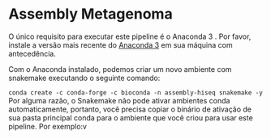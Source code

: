 # Assembly Metagenoma

O único requisito para executar este pipeline é o Anaconda 3 . Por favor, instale a versão mais recente do [Anaconda 3](https://www.anaconda.com/products/individual) em sua máquina com antecedência.

Com o Anaconda instalado, podemos criar um novo ambiente com snakemake executando o seguinte comando:

```conda create -c conda-forge -c bioconda -n assembly-hiseq snakemake -y```
Por alguma razão, o Snakemake não pode ativar ambientes conda automaticamente, portanto, você precisa copiar o binário de ativação de sua pasta principal conda para o ambiente que você criou para usar este pipeline. Por exemplo:v
